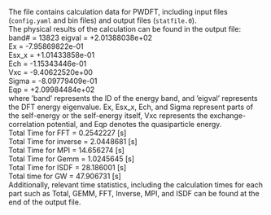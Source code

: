 The file contains calculation data for PWDFT, including input files (`config.yaml` and bin files) and output files (`statfile.0`).\
The physical results of the calculation can be found in the output file:\
band# = 13823 eigval = +2.01388038e+02\
Ex = -7.95869822e-01\
Esx_x = +1.01433858e-01\
Ech = -1.15343446e-01\
Vxc = -9.40622520e+00\
Sigma = -8.09779409e-01\
Eqp = +2.09984484e+02\
where ’band’ represents the ID of the energy band, and ’eigval’ represents the DFT energy eigenvalue. Ex, Esx_x, Ech, and
Sigma represent parts of the self-energy or the self-energy itself, Vxc represents the exchange-correlation potential, and
Eqp denotes the quasiparticle energy.\
Total Time for FFT = 0.2542227 [s]\
Total Time for inverse = 2.0448681 [s]\
Total Time for MPI = 14.656274 [s]\
Total Time for Gemm = 1.0245645 [s]\
Total Time for ISDF = 28.186001 [s]\
Total time for GW = 47.906731 [s]\
Additionally, relevant time statistics, including the calculation times for each part such as Total, GEMM, FFT, Inverse, MPI, and ISDF
can be found at the end of the output file.
